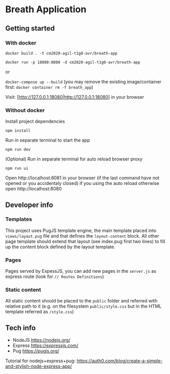 # Breath Application

## Getting started

### With docker

`docker build . -t cm2020-agil-t1g0-avr/breath-app`

`docker run -p 18080:8080 -d cm2020-agil-t1g0-avr/breath-app`

or

`docker-compose up --build` (you may remove the existing image/container first: `docker container rm -f breath_app`)

Visit: [http://127.0.0.1:18080|http://127.0.0.1:18080] in your browser

### Without docker

Install project dependencies

`npm install`

Run in separate terminal to start the app

`npm run dev`

(Optional) Run in separate terminal for auto reload browser proxy

`npm run ui`

Open http://localhost:8081 in your browser (if the last command have not opened or you accidentaly closed) if you using the auto reload
otherwise open http://localhost:8080

## Developer info

### Templates

This project uses PugJS template engine, the main template placed into `views/layaut.pug` file and that defines the `layout-content` block. All other page template should extend that layout (see index.pug first two lines) to fill up the content block defined by the layout template.

### Pages

Pages served by ExpessJS, you can add new pages in the `server.js` as express route (look for `// Routes Definitions`)

### Static content

All static content should be placed to the `public` folder and referred with relative path to it (e.g. on the filesystem `public/style.css` but in the HTML template referred as `/style.css`)

## Tech info

- NodeJS https://nodejs.org/
- Express https://expressjs.com/
- Pug https://pugjs.org/

Tutorial for nodejs+express+pug:
https://auth0.com/blog/create-a-simple-and-stylish-node-express-app/

